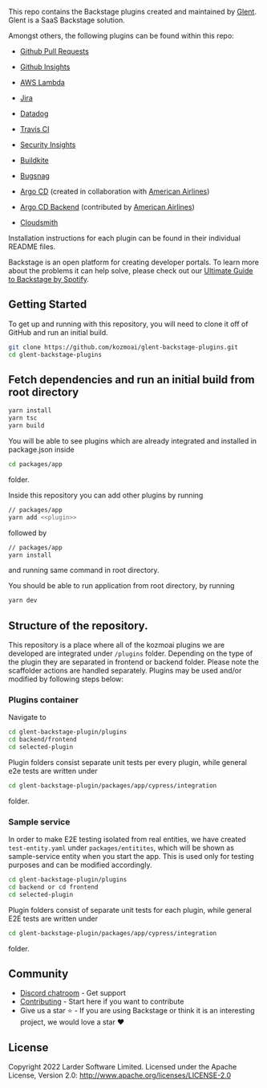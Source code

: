 This repo contains the Backstage plugins created and maintained by [Glent](https://glent.io). Glent is a SaaS Backstage solution.

Amongst others, the following plugins can be found within this repo:

- [Github Pull Requests](https://www.npmjs.com/package/@kozmoai/backstage-plugin-github-pull-requests)

- [Github Insights](https://www.npmjs.com/package/@kozmoai/backstage-plugin-github-insights)

- [AWS Lambda](https://www.npmjs.com/package/@kozmoai/backstage-plugin-aws-lambda)

- [Jira](https://www.npmjs.com/package/@kozmoai/backstage-plugin-jira)

- [Datadog](https://www.npmjs.com/package/@kozmoai/backstage-plugin-datadog)

- [Travis CI](https://www.npmjs.com/package/@kozmoai/backstage-plugin-travis-ci)

- [Security Insights](https://www.npmjs.com/package/@kozmoai/backstage-plugin-security-insights)

- [Buildkite](https://www.npmjs.com/package/@kozmoai/backstage-plugin-buildkite)

- [Bugsnag](https://www.npmjs.com/package/@kozmoai/backstage-plugin-bugsnag)

- [Argo CD](https://www.npmjs.com/package/@kozmoai/backstage-plugin-argo-cd) (created in collaboration with [American Airlines](https://github.com/AmericanAirlines))

- [Argo CD Backend](https://www.npmjs.com/package/@kozmoai/backstage-plugin-argo-cd-backend) (contributed by [American Airlines](https://github.com/AmericanAirlines))

- [Cloudsmith](https://www.npmjs.com/package/@kozmoai/backstage-plugin-cloudsmith)

Installation instructions for each plugin can be found in their individual README files.

Backstage is an open platform for creating developer portals. To learn more about the problems it can help solve, please check out our [Ultimate Guide to Backstage by Spotify](https://glent.io/backstage-spotify/).

##

## Getting Started

To get up and running with this repository, you will need to clone it off of GitHub and run an initial build.

```bash
git clone https://github.com/kozmoai/glent-backstage-plugins.git
cd glent-backstage-plugins
```

## Fetch dependencies and run an initial build from root directory

```bash
yarn install
yarn tsc
yarn build
```

You will be able to see plugins which are already integrated and installed in package.json inside

```bash
cd packages/app
```

folder.

Inside this repository you can add other plugins by running

```bash
// packages/app
yarn add <<plugin>>
```

followed by

```bash
// packages/app
yarn install
```

and running same command in root directory.

You should be able to run application from root directory, by running

```bash
yarn dev
```

## Structure of the repository.

This repository is a place where all of the kozmoai plugins we are developed are integrated under `/plugins` folder. Depending on the type of the plugin they are separated in frontend or backend folder. Please note the scaffolder actions are handled separately. Plugins may be used and/or modified by following steps below:

### Plugins container

Navigate to

```bash
cd glent-backstage-plugin/plugins
cd backend/frontend
cd selected-plugin
```

Plugin folders consist separate unit tests per every plugin, while general e2e tests are written under

```bash
cd glent-backstage-plugin/packages/app/cypress/integration
```

folder.

### Sample service

In order to make E2E testing isolated from real entities, we have created `test-entity.yaml` under `packages/entitites`, which will be shown as sample-service entity when you start the app. This is used only for testing purposes and can be modified accordingly.

```bash
cd glent-backstage-plugin/plugins
cd backend or cd frontend
cd selected-plugin
```

Plugin folders consist of separate unit tests for each plugin, while general E2E tests are written under

```bash
cd glent-backstage-plugin/packages/app/cypress/integration
```

folder.

## Community

- [Discord chatroom](https://discord.gg/d9SJrQR5uH) - Get support
- [Contributing](https://github.com/kozmoai/glent-backstage-plugins/blob/master/CONTRIBUTING.md) - Start here if you want to contribute
- Give us a star ⭐️ - If you are using Backstage or think it is an interesting project, we would love a star ❤️

## License

Copyright 2022 Larder Software Limited. Licensed under the Apache License, Version 2.0: http://www.apache.org/licenses/LICENSE-2.0
